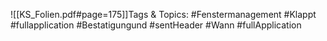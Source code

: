 
![[KS_Folien.pdf#page=175]]Tags & Topics:
   #Fenstermanagement
   #Klappt
   #fullapplication
   #Bestatigungund
   #sentHeader
   #Wann
   #fullApplication